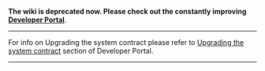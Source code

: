 **The wiki is deprecated now. Please check out the constantly improving [Developer Portal](http://developers.eos.io)**.

----

For info on Upgrading the system contract please refer to [Upgrading the system contract](https://developers.eos.io/eosio-cpp/docs/upgrading-the-system-contract) section of Developer Portal.

----
